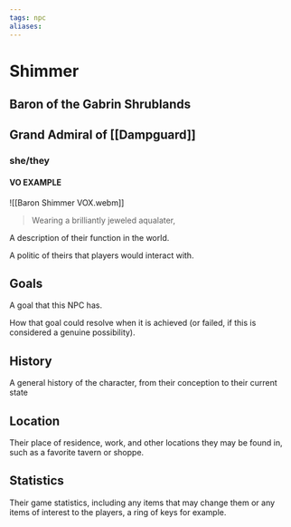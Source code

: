```yaml
---
tags: npc
aliases:
---
```

# Shimmer
## Baron of the Gabrin Shrublands
## Grand Admiral of [[Dampguard]]
### she/they
#### VO EXAMPLE
![[Baron Shimmer VOX.webm]]

> Wearing a brilliantly jeweled aqualater, 

A description of their function in the world.

A politic of theirs that players would interact with.

## Goals
A goal that this NPC has.

How that goal could resolve when it is achieved (or failed, if this is considered a genuine possibility).

## History
A general history of the character, from their conception to their current state

## Location
Their place of residence, work, and other locations they may be found in, such as a favorite tavern or shoppe.

## Statistics
Their game statistics, including any items that may change them or any items of interest to the players, a ring of keys for example.